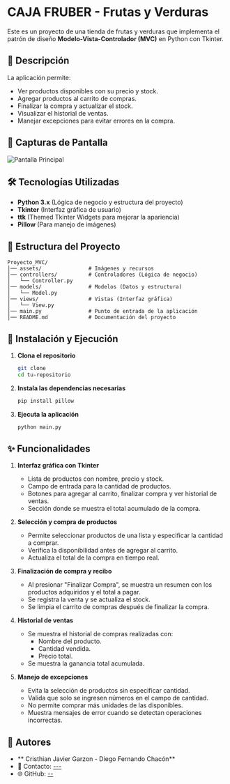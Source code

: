 # CAJA FRUBER - Frutas y Verduras

Este es un proyecto de una tienda de frutas y verduras que implementa el patrón de diseño **Modelo-Vista-Controlador (MVC)** en Python con Tkinter.

## 📌 Descripción

La aplicación permite:
- Ver productos disponibles con su precio y stock.
- Agregar productos al carrito de compras.
- Finalizar la compra y actualizar el stock.
- Visualizar el historial de ventas.
- Manejar excepciones para evitar errores en la compra.

## 📸 Capturas de Pantalla

![Pantalla Principal](/assets/background.jpg)

## 🛠️ Tecnologías Utilizadas

- **Python 3.x** (Lógica de negocio y estructura del proyecto)
- **Tkinter** (Interfaz gráfica de usuario)
- **ttk** (Themed Tkinter Widgets para mejorar la apariencia)
- **Pillow** (Para manejo de imágenes)

## 📂 Estructura del Proyecto

```
Proyecto_MVC/
│── assets/               # Imágenes y recursos
│── controllers/          # Controladores (Lógica de negocio)
│   └── Controller.py
│── models/               # Modelos (Datos y estructura)
│   └── Model.py
│── views/                # Vistas (Interfaz gráfica)
│   └── View.py
│── main.py               # Punto de entrada de la aplicación
│── README.md             # Documentación del proyecto
```

## 🚀 Instalación y Ejecución

1. **Clona el repositorio**
   ```bash
   git clone 
   cd tu-repositorio
   ```

2. **Instala las dependencias necesarias**
   ```bash
   pip install pillow
   ```

3. **Ejecuta la aplicación**
   ```bash
   python main.py
   ```

## ✨ Funcionalidades

1. **Interfaz gráfica con Tkinter**
   - Lista de productos con nombre, precio y stock.
   - Campo de entrada para la cantidad de productos.
   - Botones para agregar al carrito, finalizar compra y ver historial de ventas.
   - Sección donde se muestra el total acumulado de la compra.

2. **Selección y compra de productos**
   - Permite seleccionar productos de una lista y especificar la cantidad a comprar.
   - Verifica la disponibilidad antes de agregar al carrito.
   - Actualiza el total de la compra en tiempo real.

3. **Finalización de compra y recibo**
   - Al presionar "Finalizar Compra", se muestra un resumen con los productos adquiridos y el total a pagar.
   - Se registra la venta y se actualiza el stock.
   - Se limpia el carrito de compras después de finalizar la compra.

4. **Historial de ventas**
   - Se muestra el historial de compras realizadas con:
     - Nombre del producto.
     - Cantidad vendida.
     - Precio total.
   - Se muestra la ganancia total acumulada.

5. **Manejo de excepciones**
   - Evita la selección de productos sin especificar cantidad.
   - Valida que solo se ingresen números en el campo de cantidad.
   - No permite comprar más unidades de las disponibles.
   - Muestra mensajes de error cuando se detectan operaciones incorrectas.

## 👤 Autores

- ** Cristhian Javier Garzon - Diego Fernando Chacón**
- 📧 Contacto: [---](---)
- 🌐 GitHub: [--](--)